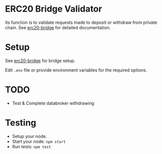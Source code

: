 # ERC20 Bridge Validator
Its function is to validate requests made to deposit or withdraw from private chain.
See [erc20-bridge](https://github.com/DataBrokerDAO/erc20-bridge) for detailed documentation.

# Setup

See [erc20-bridge](https://github.com/DataBrokerDAO/erc20-bridge) for bridge setup.

Edit `.env` file or provide environment variables for the required options.

# TODO
- Test & Complete databroker withdrawing

# Testing
- Setup your node.
- Start your node: `npm start`
- Run tests: `npm test`
